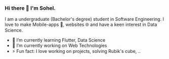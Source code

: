 ### Hi there 👋 I'm Sohel.
I am a undergraduate (Bachelor's degree) student in Software Engineering. I love to make Mobile-apps 📱, websites 🌐 and have a keen interest in Data Science.

- 🌱 I’m currently learning Flutter, Data Science
- 🔭 I’m currently working on Web Technologies
- ⚡ Fun fact: I love working on projects, solving Rubik's cube, ..
<!--
**sohelakhtar23/sohelakhtar23** is a ✨ _special_ ✨ repository because its `README.md` (this file) appears on your GitHub profile.

Here are some ideas to get you started:

- 🔭 I’m currently working on ...
- 🌱 I’m currently learning ...
- 👯 I’m looking to collaborate on ...
- 🤔 I’m looking for help with ...
- 💬 Ask me about ...
- 📫 How to reach me: ...
- 😄 Pronouns: ...
- ⚡ Fun fact: ...
-->
